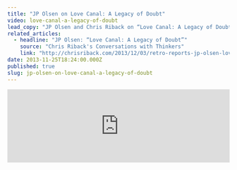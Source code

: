 ```yaml
---
title: "JP Olsen on Love Canal: A Legacy of Doubt"
video: love-canal-a-legacy-of-doubt
lead_copy: "JP Olsen and Chris Riback on “Love Canal: A Legacy of Doubt”"
related_articles:
  - headline: "JP Olsen: “Love Canal: A Legacy of Doubt”"
    source: "Chris Riback's Conversations with Thinkers"
    link: "http://chrisriback.com/2013/12/03/retro-reports-jp-olsen-love-canal-a-legacy-of-doubt/"
date: 2013-11-25T18:24:00.000Z
published: true
slug: jp-olsen-on-love-canal-a-legacy-of-doubt
---
```

<iframe width="100%" height="166" scrolling="no" frameborder="no" src="https://w.soundcloud.com/player/?url=https%3A//api.soundcloud.com/tracks/123101974&amp;color=ff6600&amp;show_artwork=false"></iframe>

